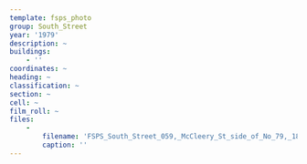 ```yaml
---
template: fsps_photo
group: South_Street
year: '1979'
description: ~
buildings:
    - ''
coordinates: ~
heading: ~
classification: ~
section: ~
cell: ~
film_roll: ~
files:
    -
        filename: 'FSPS_South_Street_059,_McCleery_St_side_of_No_79,_18-2-A,_1979.png'
        caption: ''
---
```

